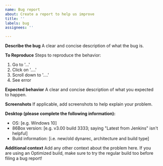 ```yaml
---
name: Bug report
about: Create a report to help us improve
title: ''
labels: bug
assignees: ''

---
```


**Describe the bug**
A clear and concise description of what the bug is.

**To Reproduce**
Steps to reproduce the behavior:
1. Go to '...'
2. Click on '....'
3. Scroll down to '....'
4. See error

**Expected behavior**
A clear and concise description of what you expected to happen.

**Screenshots**
If applicable, add screenshots to help explain your problem.

**Desktop (please complete the following information):**
 - OS: [e.g. Windows 10]
 - 86Box version: [e.g. v3.00 build 3333; saying "Latest from Jenkins" isn't helpful]
 - Build information: [i.e. new/old dynarec, architecture and build type]

**Additional context**
Add any other context about the problem here. If you are using an Optimized build, make sure to try the regular build too before filing a bug report!
